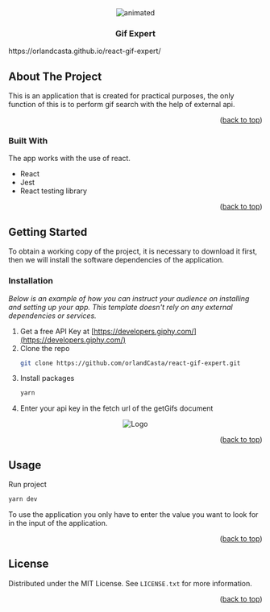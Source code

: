 <!-- Improved compatibility of back to top link: See: https://github.com/othneildrew/Best-README-Template/pull/73 -->
<a name="readme-top"></a>
<!--
*** Thanks for checking out the Best-README-Template. If you have a suggestion
*** that would make this better, please fork the repo and create a pull request
*** or simply open an issue with the tag "enhancement".
*** Don't forget to give the project a star!
*** Thanks again! Now go create something AMAZING! :D
-->

<!-- PROJECT LOGO -->
<br />
<p align="center">
  <img src="https://user-images.githubusercontent.com/47255334/224534818-810e7a0c-8494-4bc8-b42f-17e2605575f1.gif" alt="animated" />
</p>

  <h3 align="center">Gif Expert</h3>
  https://orlandcasta.github.io/react-gif-expert/
</div>

<!-- ABOUT THE PROJECT -->
## About The Project

This is an application that is created for practical purposes, the only function of this is to perform gif search with the help of external api.

<p align="right">(<a href="#readme-top">back to top</a>)</p>



### Built With

The app works with the use of react.

* React
* Jest
* React testing library

<p align="right">(<a href="#readme-top">back to top</a>)</p>



<!-- GETTING STARTED -->
## Getting Started

To obtain a working copy of the project, it is necessary to download it first, then we will install the software dependencies of the application.


### Installation

_Below is an example of how you can instruct your audience on installing and setting up your app. This template doesn't rely on any external dependencies or services._

1. Get a free API Key at [https://developers.giphy.com/](https://developers.giphy.com/)
2. Clone the repo
   ```sh
   git clone https://github.com/orlandCasta/react-gif-expert.git
   ```
3. Install packages
   ```sh
   yarn
   ```
4. Enter your api key in the fetch url of the getGifs document
   
 <div align="center">
  <a>
    <img src="https://res.cloudinary.com/cozyplace/image/upload/v1674587291/Screenshot_2023-01-24_130753_hc3r2u.png" alt="Logo">
  </a>
</div>

<p align="right">(<a href="#readme-top">back to top</a>)</p>



<!-- USAGE EXAMPLES -->
## Usage

Run project
   ```sh
   yarn dev
   ```

To use the application you only have to enter the value you want to look for in the input of the application.

<p align="right">(<a href="#readme-top">back to top</a>)</p>

<!-- LICENSE -->
## License

Distributed under the MIT License. See `LICENSE.txt` for more information.

<p align="right">(<a href="#readme-top">back to top</a>)</p>

